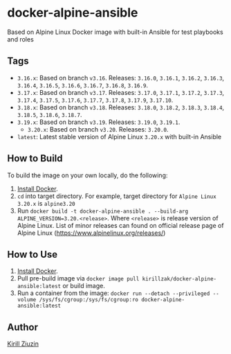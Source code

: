 # docker-alpine-ansible
Based on Alpine Linux Docker image with built-in Ansible for test playbooks and roles

## Tags

  - `3.16.x`: Based on branch `v3.16`. Releases: `3.16.0`, `3.16.1`, `3.16.2`, `3.16.3`, `3.16.4`, `3.16.5`, `3.16.6`, `3.16.7`, `3.16.8`, `3.16.9`.
  - `3.17.x`: Based on branch `v3.17`. Releases: `3.17.0`, `3.17.1`, `3.17.2`, `3.17.3`, `3.17.4`, `3.17.5`, `3.17.6`, `3.17.7`, `3.17.8`, `3.17.9`, `3.17.10`.
  - `3.18.x`: Based on branch `v3.18`. Releases: `3.18.0`, `3.18.2`, `3.18.3`, `3.18.4`, `3.18.5`, `3.18.6`, `3.18.7`. 
  - `3.19.x`: Based on branch `v3.19`. Releases: `3.19.0`, `3.19.1`.
    - `3.20.x`: Based on branch `v3.20`. Releases: `3.20.0`.
  - `latest`: Latest stable version of Alpine Linux `3.20.x` with built-in Ansible

## How to Build

To build the image on your own locally, do the following:

  1. [Install Docker](https://docs.docker.com/engine/installation/).
  2. `cd` into target directory. For example, target directory for `Alpine Linux 3.20.x` is `alpine3.20`
  3. Run `docker build -t docker-alpine-ansible . --build-arg ALPINE_VERSION=3.20.<release>`. Where `<release>` is release version of Alpine Linux. List of minor releases can found on official release page of Alpine Linux (https://www.alpinelinux.org/releases/)


## How to Use

  1. [Install Docker](https://docs.docker.com/engine/installation/).
  2. Pull pre-build image via `docker image pull kirillzak/docker-alpine-ansible:latest` or build image.
  3. Run a container from the image: `docker run --detach --privileged --volume /sys/fs/cgroup:/sys/fs/cgroup:ro docker-alpine-ansible:latest`

## Author

[Kirill Ziuzin](https://kirill-zak.ru/)